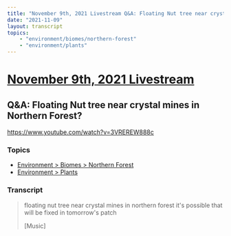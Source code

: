 ```yaml
---
title: "November 9th, 2021 Livestream Q&A: Floating Nut tree near crystal mines in Northern Forest?"
date: "2021-11-09"
layout: transcript
topics:
    - "environment/biomes/northern-forest"
    - "environment/plants"
---
```

# [November 9th, 2021 Livestream](../2021-11-09.md)
## Q&A: Floating Nut tree near crystal mines in Northern Forest?
https://www.youtube.com/watch?v=3VREREW888c

### Topics
* [Environment > Biomes > Northern Forest](../topics/environment/biomes/northern-forest.md)
* [Environment > Plants](../topics/environment/plants.md)

### Transcript

> floating nut tree near crystal mines in northern forest it's possible that will be fixed in tomorrow's patch
>
> [Music]

